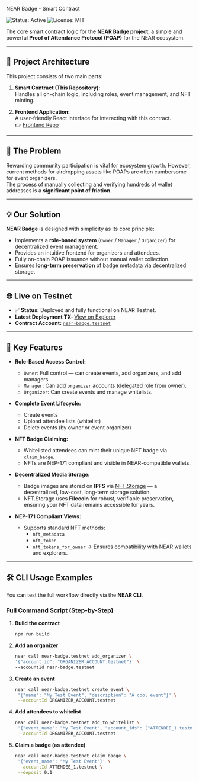 NEAR Badge - Smart Contract

![Status: Active](https://img.shields.io/badge/status-active-success.svg) ![License: MIT](https://img.shields.io/badge/License-MIT-blue.svg)

The core smart contract logic for the **NEAR Badge project**, a simple and powerful **Proof of Attendance Protocol (POAP)** for the NEAR ecosystem.

---

## 📌 Project Architecture

This project consists of two main parts:

1. **Smart Contract (This Repository):**  
   Handles all on-chain logic, including roles, event management, and NFT minting.

2. **Frontend Application:**  
   A user-friendly React interface for interacting with this contract.  
   👉 [Frontend Repo](https://github.com/Psianturi/near-badge-app)

---

## 🚨 The Problem
Rewarding community participation is vital for ecosystem growth. However, current methods for airdropping assets like POAPs are often cumbersome for event organizers.  
The process of manually collecting and verifying hundreds of wallet addresses is a **significant point of friction**.

---

## 💡 Our Solution
**NEAR Badge** is designed with simplicity as its core principle:  

- Implements a **role-based system** (`Owner` / `Manager` / `Organizer`) for decentralized event management.  
- Provides an intuitive frontend for organizers and attendees.  
- Fully on-chain POAP issuance without manual wallet collection.  
- Ensures **long-term preservation** of badge metadata via decentralized storage.

---

## 🌐 Live on Testnet
- ✅ **Status:** Deployed and fully functional on NEAR Testnet.  
- **Latest Deployment TX:** [View on Explorer](https://explorer.testnet.near.org/transactions/9nNsSeysRHcmdB2dUG4iRfobkaKT5dyfm2wZuPNrYFcB)  
- **Contract Account:** [`near-badge.testnet`](https://explorer.testnet.near.org/accounts/near-badge.testnet)

---

## 🔑 Key Features

- **Role-Based Access Control:**
  - `Owner`: Full control — can create events, add organizers, and add managers.
  - `Manager`: Can add `organizer` accounts (delegated role from owner).
  - `Organizer`: Can create events and manage whitelists.

- **Complete Event Lifecycle:**
  - Create events
  - Upload attendee lists (whitelist)
  - Delete events (by owner or event organizer)

- **NFT Badge Claiming:**
  - Whitelisted attendees can mint their unique NFT badge via `claim_badge`.
  - NFTs are NEP-171 compliant and visible in NEAR-compatible wallets.

- **Decentralized Media Storage:**
  - Badge images are stored on **IPFS** via [NFT.Storage](https://nft.storage) — a decentralized, low-cost, long-term storage solution.
  - NFT.Storage uses **Filecoin** for robust, verifiable preservation, ensuring your NFT data remains accessible for years.

- **NEP-171 Compliant Views:**
  - Supports standard NFT methods:
    - `nft_metadata`
    - `nft_token`
    - `nft_tokens_for_owner`
  → Ensures compatibility with NEAR wallets and explorers.

---

## 🛠️ CLI Usage Examples

You can test the full workflow directly via the **NEAR CLI**.

### Full Command Script (Step-by-Step)

1. **Build the contract**
   ```bash
   npm run build

2. **Add an organizer**
   ```bash
   near call near-badge.testnet add_organizer \
   '{"account_id": "ORGANIZER_ACCOUNT.testnet"}' \
   --accountId near-badge.testnet

3. **Create an event**
   ```bash
   near call near-badge.testnet create_event \
    '{"name": "My Test Event", "description": "A cool event"}' \
    --accountId ORGANIZER_ACCOUNT.testnet

4. **Add attendees to whitelist**
   ```bash
   near call near-badge.testnet add_to_whitelist \
    '{"event_name": "My Test Event", "account_ids": ["ATTENDEE_1.testnet", "ATTENDEE_2.testnet"]}' \
    --accountId ORGANIZER_ACCOUNT.testnet

5. **Claim a badge (as attendee)**
   ```bash
   near call near-badge.testnet claim_badge \
    '{"event_name": "My Test Event"}' \
    --accountId ATTENDEE_1.testnet \
    --deposit 0.1


